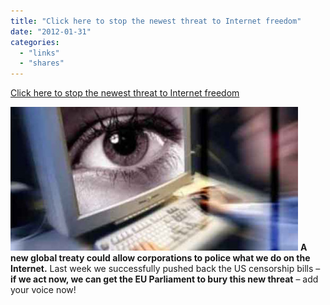 ```yaml
---
title: "Click here to stop the newest threat to Internet freedom"
date: "2012-01-31"
categories: 
  - "links"
  - "shares"
---
```


[Click here to stop the newest threat to Internet freedom](http://www.avaaz.org/en/eu_save_the_internet_spread/?hBDCHcb)

![ACTA%3A%20The%20new%20threat%20to%20the%20net](images/2050_STOP-ACTA1_1_460x230.png) **A new global treaty could allow corporations to police what we do on the Internet.** Last week we successfully pushed back the US censorship bills – **if we act now, we can get the EU Parliament to bury this new threat** – add your voice now!
